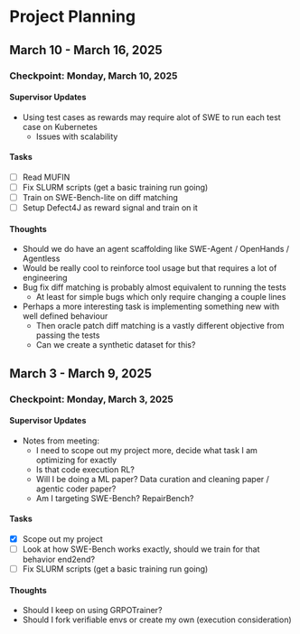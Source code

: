 # Project Planning


## March 10 - March 16, 2025

### Checkpoint: Monday, March 10, 2025

#### Supervisor Updates
- Using test cases as rewards may require alot of SWE to run each test case on Kubernetes
  - Issues with scalability

#### Tasks
- [ ] Read MUFIN
- [ ] Fix SLURM scripts (get a basic training run going)
- [ ] Train on SWE-Bench-lite on diff matching
- [ ] Setup Defect4J as reward signal and train on it

#### Thoughts
- Should we do have an agent scaffolding like SWE-Agent / OpenHands / Agentless
- Would be really cool to reinforce tool usage but that requires a lot of engineering
- Bug fix diff matching is probably almost equivalent to running the tests
  - At least for simple bugs which only require changing a couple lines
- Perhaps a more interesting task is implementing something new with well defined behaviour
  - Then oracle patch diff matching is a vastly different objective from passing the tests
  - Can we create a synthetic dataset for this?


## March 3 - March 9, 2025

### Checkpoint: Monday, March 3, 2025

#### Supervisor Updates
- Notes from meeting:
  - I need to scope out my project more, decide what task I am optimizing for exactly
  - Is that code execution RL? 
  - Will I be doing a ML paper? Data curation and cleaning paper / agentic coder paper?
  - Am I targeting SWE-Bench? RepairBench?

#### Tasks
- [x] Scope out my project
- [ ] Look at how SWE-Bench works exactly, should we train for that behavior end2end?
- [ ] Fix SLURM scripts (get a basic training run going)

#### Thoughts
- Should I keep on using GRPOTrainer?
- Should I fork verifiable envs or create my own (execution consideration)

